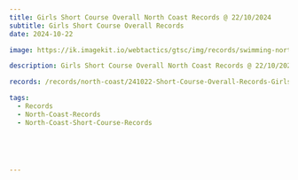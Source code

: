 ```yaml
---
title: Girls Short Course Overall North Coast Records @ 22/10/2024
subtitle: Girls Short Course Overall Records
date: 2024-10-22

image: https://ik.imagekit.io/webtactics/gtsc/img/records/swimming-north-coast-400x600.jpg

description: Girls Short Course Overall North Coast Records @ 22/10/2024

records: /records/north-coast/241022-Short-Course-Overall-Records-Girls.pdf

tags:
  - Records
  - North-Coast-Records
  - North-Coast-Short-Course-Records





---
```





